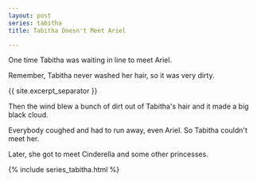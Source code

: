 ```yaml
---
layout: post
series: tabitha
title: Tabitha Doesn't Meet Ariel

---
```

One time Tabitha was waiting in line to meet Ariel.

Remember, Tabitha never washed her hair, so it was very dirty.

{{ site.excerpt_separator }}

Then the wind blew a bunch of dirt out of Tabitha's hair and it made a big black cloud.

Everybody coughed and had to run away, even Ariel. So Tabitha couldn't meet her.

Later, she got to meet Cinderella and some other princesses.

{% include series_tabitha.html %}
